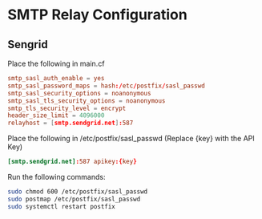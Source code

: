 # SMTP Relay Configuration
## Sengrid
Place the following in main.cf
```cf
smtp_sasl_auth_enable = yes
smtp_sasl_password_maps = hash:/etc/postfix/sasl_passwd
smtp_sasl_security_options = noanonymous
smtp_sasl_tls_security_options = noanonymous
smtp_tls_security_level = encrypt
header_size_limit = 4096000
relayhost = [smtp.sendgrid.net]:587
```
Place the following in /etc/postfix/sasl_passwd (Replace {key} with the API Key)
```cf
[smtp.sendgrid.net]:587 apikey:{key}
```
Run the following commands:
```bash
sudo chmod 600 /etc/postfix/sasl_passwd
sudo postmap /etc/postfix/sasl_passwd
sudo systemctl restart postfix
```
